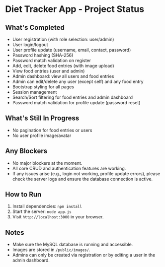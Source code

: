 Diet Tracker App - Project Status
=================================

What's Completed
---------------
- User registration (with role selection: user/admin)
- User login/logout
- User profile update (username, email, contact, password)
- Password hashing (SHA-256)
- Password match validation on register
- Add, edit, delete food entries (with image upload)
- View food entries (user and admin)
- Admin dashboard: view all users and food entries
- Admin can edit/delete any user (except self) and any food entry
- Bootstrap styling for all pages
- Session management
- Search/Sort filtering for food entries and admin dashboard
- Password match validation for profile update (password reset)

What's Still In Progress
------------------------
- No pagination for food entries or users
- No user profile image/avatar

Any Blockers
------------
- No major blockers at the moment.
- All core CRUD and authentication features are working.
- If any issues arise (e.g., login not working, profile update errors), please check the server logs and ensure the database connection is active.

How to Run
----------
1. Install dependencies: `npm install`
2. Start the server: `node app.js`
3. Visit `http://localhost:3000` in your browser.

Notes
-----
- Make sure the MySQL database is running and accessible.
- Images are stored in `/public/images/`.
- Admins can only be created via registration or by editing a user in the admin dashboard.
